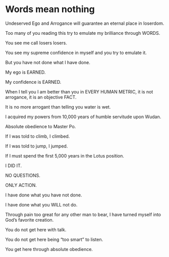 # Words mean nothing

Undeserved Ego and Arrogance will guarantee an eternal place in loserdom.

Too many of you reading this try to emulate my brilliance through WORDS.

You see me call losers losers.

You see my supreme confidence in myself and you try to emulate it.

But you have not done what I have done.

My ego is EARNED.

My confidence is EARNED.

When I tell you I am better than you in EVERY HUMAN METRIC, it is not arrogance, it is an objective FACT.

It is no more arrogant than telling you water is wet.

I acquired my powers from 10,000 years of humble servitude upon Wudan.

Absolute obedience to Master Po.

If I was told to climb, I climbed.

If I was told to jump, I jumped.

If I must spend the first 5,000 years in the Lotus position.

I DID IT.

NO QUESTIONS.

ONLY ACTION.

I have done what you have not done.

I have done what you WILL not do.

Through pain too great for any other man to bear, I have turned myself into God’s favorite creation.

You do not get here with talk.

You do not get here being “too smart” to listen.

You get here through absolute obedience.
